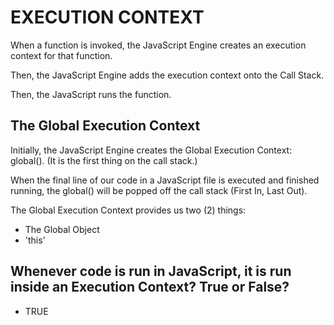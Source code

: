 # EXECUTION CONTEXT

When a function is invoked, the JavaScript Engine creates an execution context for that function. 

Then, the JavaScript Engine adds the execution context onto the Call Stack.

Then, the JavaScript runs the function. 

## The Global Execution Context

Initially, the JavaScript Engine creates the Global Execution Context: global(). (It is the first thing on the call stack.)

When the final line of our code in a JavaScript file is executed and finished running, the global() will be popped off the call stack (First In, Last Out).

The Global Execution Context provides us two (2) things:

* The Global Object
* 'this'


## Whenever code is run in JavaScript, it is run inside an Execution Context? True or False?

* TRUE 

